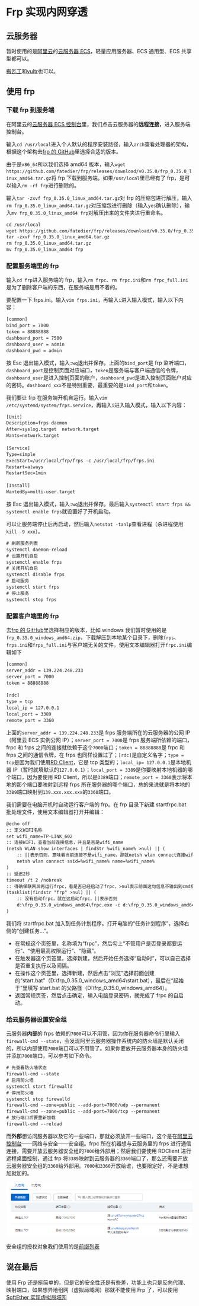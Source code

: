 # Frp 实现内网穿透

## 云服务器

暂时使用的是[阿里云](https://www.aliyun.com/)的[云服务器 ECS](https://www.aliyun.com/product/ecs)，轻量应用服务器、ECS 通用型、ECS 共享型都可以。

[搬瓦工](https://bandwagonhost.com/)和[vultr](https://www.vultr.com/)也可以。

## 使用 frp

### 下载 frp 到服务端

在阿里云的[云服务器 ECS 控制台](https://ecs.console.aliyun.com/)里，我们点击云服务器的**远程连接**，进入服务端控制台。

输入`cd /usr/local`进入个人默认的程序安装路径，输入`arch`查看处理器的架构，根据这个架构去[frp 的 GitHub](https://github.com/fatedier/frp/releases)里选择合适的版本。

由于是`x86_64`所以我们选择 amd64 版本，输入`wget https://github.com/fatedier/frp/releases/download/v0.35.0/frp_0.35.0_linux_amd64.tar.gz`将 frp 下载到服务端。如果`/usr/local`里已经有了 frp，是可以输入`rm -rf frp`进行删除的。

输入`tar -zxvf frp_0.35.0_linux_amd64.tar.gz`对 frp 的压缩包进行解压，输入`rm frp_0.35.0_linux_amd64.tar.gz`对压缩包进行删除（输入`yes`确认删除），输入`mv frp_0.35.0_linux_amd64 frp`对解压出来的文件夹进行重命名。

```txt
cd /usr/local
wget https://github.com/fatedier/frp/releases/download/v0.35.0/frp_0.35.0_linux_amd64.tar.gz
tar -zxvf frp_0.35.0_linux_amd64.tar.gz
rm frp_0.35.0_linux_amd64.tar.gz
mv frp_0.35.0_linux_amd64 frp
```

### 配置服务端里的 frp

输入`cd frp`进入服务端的 frp，输入`rm frpc`、`rm frpc.ini`和`rm frpc_full.ini`是为了删除客户端的东西，在服务端是用不着的。

要配置一下 frps.ini。输入`vim frps.ini`，再输入`i`进入输入模式，输入以下内容：

```txt
[common]
bind_port = 7000
token = 88888888
dashboard_port = 7500
dashboard_user = admin
dashboard_pwd = admin
```

按 Esc 退出输入模式，输入`:wq`退出并保存。上面的`bind_port`是 frp 监听端口，`dashboard_port`是控制页面对应端口，`token`是服务端与客户端通信的令牌，`dashboard_user`是进入控制页面的账户，`dashboard_pwd`是进入控制页面账户对应的密码。`dashboard_xxx`不是特别重要，最重要的是`bind_port`和`token`。

我们要让 frp 在服务端开机自运行。输入`vim /etc/systemd/system/frps.service`，再输入`i`进入输入模式，输入以下内容：

```txt
[Unit]
Description=frps daemon
After=syslog.target  network.target
Wants=network.target

[Service]
Type=simple
ExecStart=/usr/local/frp/frps -c /usr/local/frp/frps.ini
Restart=always
RestartSec=1min

[Install]
WantedBy=multi-user.target
```

按 Esc 退出输入模式，输入`:wq`退出并保存。最后输入`systemctl start frps && systemctl enable frps`就设置好了开机启动。

可以让服务端停止后再启动，然后输入`netstat -tanlp`查看进程（杀进程使用`kill -9 xxx`）。

```txt
# 刷新服务列表
systemctl daemon-reload
# 设置开机自启
systemctl enable frps
# 关闭开机自启
systemctl disable frps
# 启动服务
systemctl start frps
# 停止服务
systemctl stop frps
```

### 配置客户端里的 frp

去[frp 的 GitHub](https://github.com/fatedier/frp/releases)里选择相应的版本，比如 windows 我们暂时使用的是`frp_0.35.0_windows_amd64.zip`，下载解压到本地某个目录下，删除`frps`、`frps.ini`和`frps_full.ini`与客户端无关的文件。使用文本编辑器打开`frpc.ini`编辑如下

```txt
[common]
server_addr = 139.224.248.233
server_port = 7000
token = 88888888

[rdc]
type = tcp
local_ip = 127.0.0.1
local_port = 3389
remote_port = 3360
```

上面的`server_addr = 139.224.248.233`是 frps 服务端所在的云服务器的公网 IP（阿里云 ECS 实例公网 IP）；`server_port = 7000`是 frps 服务端所依赖的端口，frpc 和 frps 之间的连接就依赖于这个`7000`端口；`token = 88888888`是 frpc 和 frps 之间的通信令牌，在 frps 也同样设置过了；`[rdc]`是自定义名字；`type = tcp`是因为我们使用[RD Client](https://docs.microsoft.com/zh-cn/windows-server/remote/remote-desktop-services/clients/remote-desktop-clients)，它是 tcp 类型的；`local_ip= 127.0.0.1`是本地机器 IP（暂时就填默认的`127.0.0.1`）；`local_port = 3389`是你要映射本地机器的哪个端口，因为要使用 RD Client，所以是`3389`端口；`remote_port = 3360`表示将本地的那个端口要映射到远程 frps 所在服务器的哪个端口，总的来说就是将本地的`3389`端口映射到`139.xxx.xxx.xxx`的`3360`端口。

我们需要在电脑开机时自动运行客户端的 frp。在 frp 目录下新建 startfrpc.bat 批处理文件，使用文本编辑器打开并编辑：

```txt
@echo off
:: 定义WIFI名称
set wifi_name=TP-LINK_602
:: 连接WIFI，查看当前连接信息，并且是否是wifi_name
(netsh WLAN show interfaces | findStr %wifi_name% >nul) || (
    :: ||表示否则，意味着当前连接不是wifi_name，那就netsh wlan connect连接wifi_name
    netsh wlan connect ssid=%wifi_name% name=%wifi_name%
)
:: 延迟2秒
timeout /t 2 /nobreak
:: 得确保联网后再运行frpc，看是否已经启动了frpc，>nul表示前面这句信息不输出到cmd框
(tasklist|findstr "frp" >nul) || (
    :: 没有启动frpc，就在这启动frpc，||表示否则
    d:\frp_0.35.0_windows_amd64\frpc.exe -c d:\frp_0.35.0_windows_amd64\frpc.ini
)
```

我们将 startfrpc.bat 加入到任务计划程序。打开电脑的“任务计划程序”，选择右侧的“创建任务...”。

- 在常规这个页签里，名称填为“frpc”，然后勾上“不管用户是否登录都要运行”、“使用最高权限运行”、“隐藏”。
- 在触发器这个页签里，选择新建，然后开始任务选择“启动时”，可以自己选择是否重复执行以及间隔。
- 在操作这个页签里，选择新建，然后点击“浏览”选择前面创建的“start.bat”（D:\frp_0.35.0_windows_amd64\start.bat），最后在“起始于”里填写 start.bat 的父路径（D:\frp_0.35.0_windows_amd64）。
- 返回常规页签，然后点击确定，输入电脑登录密码，就完成了 frpc 的自启动。

### 给云服务器设置安全组

云服务器**内部**的 frps 依赖的`7000`可以不用管，因为你在服务器命令行里输入`firewall-cmd --state`，会发现阿里云服务器操作系统内的防火墙是默认关闭的，所以内部使用`7000`端口可以不用管了。如果你要放开云服务器本身的防火墙并添加`7000`端口，可以参考如下命令。

```txt
# 先查看防火墙状态
firewall-cmd --state
# 启用防火墙
systemctl start firewalld
# 停用防火墙
systemctl stop firewalld
firewall-cmd --zone=public --add-port=7000/udp --permanent
firewall-cmd --zone=public --add-port=7000/tcp --permanent
# 放行端口后要重新加载
firewall-cmd --reload
```

而**外部**想访问服务器以及它的一些端口，那就必须放开一些端口，这个是在[阿里云控制台](https://ecs.console.aliyun.com/)——网络与安全——安全组。frpc 所在机器想与云服务里的 frps 进行通信连接，需要开放云服务器安全组的`7000`给外部用；然后我们要使用 RDClient 进行远程桌面控制，通过 frp 将`3389`映射到云服务器的`3360`端口了，那么还需要开放云服务器安全组的`3360`给外部用。`7000`和`3360`开放给谁，也要限定好，不是谁想加就加的。

![安全组](./img/Frp实现内网穿透/frp开放安全组端口.png)

安全组的授权对象我们使用的是[前缀列表](https://ecs.console.aliyun.com/#/prefixList/cn-shanghai)

## 说在最后

使用 Frp 还是挺简单的，但是它的安全性还是有些差，功能上也只是反向代理、映射端口，如果想异地组网（虚拟局域网）那就不能使用 Frp 了，可以使用[SoftEther 实现虚拟局域网](./SoftEther实现虚拟局域网.md)

